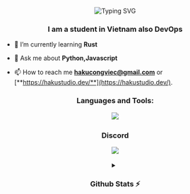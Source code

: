 <p align="center"><img src="https://readme-typing-svg.herokuapp.com?font=Ubuntu&weight=700&size=30&pause=500&random=false&width=250&lines=Hi+%F0%9F%91%8B%2C+I'm+The+DT" alt="Typing SVG" /></p>
<h3 align="center">I am a student in Vietnam also DevOps</h3>


- 🌱 I’m currently learning **Rust**

- 💬 Ask me about **Python,Javascript**

- 📫 How to reach me **hakucongviec@gmail.com** or [**https://hakustudio.dev/**](https://hakustudio.dev/).

<h3 align="center">Languages and Tools:</h3>
<p align="center">
    <img src="https://skillicons.dev/icons?i=js,mongodb,nodejs,py,vscode&perline=13" />
</p>

<h3 align="center">Discord</h3>
<p align="center"><a href="https://discord.com/users/358258382878146561"><img src="https://lanyard.cnrad.dev/api/358258382878146561"></a></p>
<details align="center">
    <summary align="center"><h3 align="center">Github Stats ⚡</h3></summary>
<p align="left"> 
<img src="https://github-readme-stats.vercel.app/api/top-langs/?username=thedtvn&theme=radical"><br>
</p>
<p align="left"> 
<img src="https://github-readme-stats.vercel.app/api?username=thedtvn&show_icons=true&theme=radical"><br>
</p>
<p align="left"> 
<img src="https://github-readme-streak-stats.herokuapp.com/?user=thedtvn&theme=radical&hide_border=fals"><br>
</p>
<p align="left"> 
<img src="https://github-readme-activity-graph.vercel.app/graph?username=thedtvn&bg_color=141321&color=ffffff&line=d83b7d&point=8a757d&area=true&hide_border=false"><br>
</p>
<p align="left"> 
<img src="./profile-3d-contrib/profile-night-green.svg">
</p>
</details>
